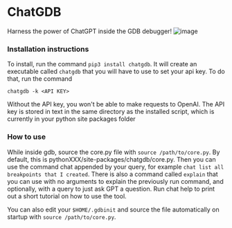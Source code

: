 # ChatGDB
Harness the power of ChatGPT inside the GDB debugger!
![image](https://user-images.githubusercontent.com/55164602/229982475-9a9724fe-91d0-48a4-aa3b-85bfc38edafa.png)


### Installation instructions
To install, run the command ```pip3 install chatgdb```. It will create an executable called
```chatgdb``` that you will have to use to set your api key. To do that, run the command

```chatgdb -k <API KEY> ```

Without the API key, you won't be able to make requests to OpenAI. The API key is stored in
text in the same directory as the installed script, which is currently in your python site packages
folder


### How to use
While inside gdb, source the core.py file with ```source /path/to/core.py```. By default, this is pythonXXX/site-packages/chatgdb/core.py.  Then you can use the command chat appended by your query, for example ```chat list all breakpoints that I created```. There is also a command called ```explain``` that you can use with no arguments to explain the previously run command, and optionally, with a query to just ask GPT a question. Run chat help to print out a short tutorial on how to use the tool.

You can also edit your ```$HOME/.gdbinit``` and source the file automatically on startup with
```source /path/to/core.py```.
